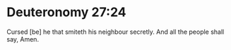 # Deuteronomy 27:24

Cursed [be] he that smiteth his neighbour secretly. And all the people shall say, Amen.
